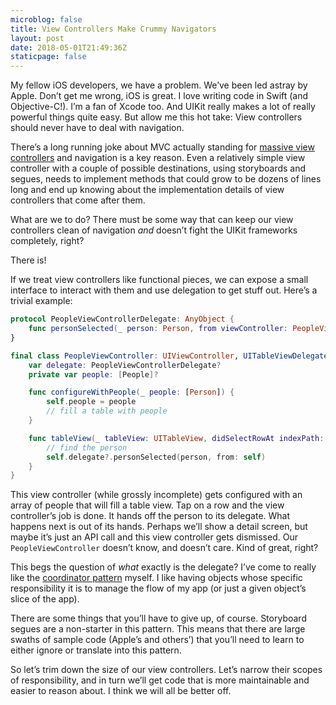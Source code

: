 ```yaml
---
microblog: false
title: View Controllers Make Crummy Navigators
layout: post
date: 2018-05-01T21:49:36Z
staticpage: false
---
```


My fellow iOS developers, we have a problem. We’ve been led astray by Apple. Don’t get me wrong, iOS is great. I love writing code in Swift (and Objective-C!). I’m a fan of Xcode too. And UIKit really makes a lot of really powerful things quite easy. But allow me this hot take: View controllers should never have to deal with navigation.

There’s a long running joke about MVC actually standing for [massive view controllers](https://duckduckgo.com/?q=massive+view+controller&t=osx&ia=qa) and navigation is a key reason. Even a relatively simple view controller with a couple of possible destinations, using storyboards and segues, needs to implement methods that could grow to be dozens of lines long and end up knowing about the implementation details of view controllers that come after them.

What are we to do? There must be some way that can keep our view controllers clean of navigation _and_ doesn’t fight the UIKit frameworks completely, right?

There is!

If we treat view controllers like functional pieces, we can expose a small interface to interact with them and use delegation to get stuff out. Here’s a trivial example:

```swift
protocol PeopleViewControllerDelegate: AnyObject {
    func personSelected(_ person: Person, from viewController: PeopleViewController)
}

final class PeopleViewController: UIViewController, UITableViewDelegate {
    var delegate: PeopleViewControllerDelegate?
    private var people: [People]?

    func configureWithPeople(_ people: [Person]) {
        self.people = people
        // fill a table with people
    }

    func tableView(_ tableView: UITableView, didSelectRowAt indexPath: IndexPath) {
        // find the person
        self.delegate?.personSelected(person, from: self)
    }
}
```

This view controller (while grossly incomplete) gets configured with an array of people that will fill a table view. Tap on a row and the view controller’s job is done. It hands off the person to its delegate. What happens next is out of its hands. Perhaps we’ll show a detail screen, but maybe it’s just an API call and this view controller gets dismissed. Our `PeopleViewController` doesn’t know, and doesn’t care. Kind of great, right?

This begs the question of _what_ exactly is the delegate? I’ve come to really like the [coordinator pattern](http://khanlou.com/2015/01/the-coordinator/) myself. I like having objects whose specific responsibility it is to manage the flow of my app (or just a given object’s slice of the app).

There are some things that you’ll have to give up, of course. Storyboard segues are a non-starter in this pattern. This means that there are large swaths of sample code (Apple’s and others’) that you’ll need to learn to either ignore or translate into this pattern.

So let’s trim down the size of our view controllers. Let’s narrow their scopes of responsibility, and in turn we’ll get code that is more maintainable and easier to reason about. I think we will all be better off.